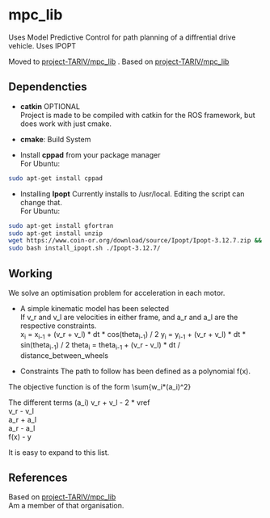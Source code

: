 # mpc_lib
Uses Model Predictive Control for path planning of a diffrential drive vehicle. Uses IPOPT 

Moved to [project-TARIV/mpc_lib](https://github.com/project-TARIV/mpc_lib) . Based on [project-TARIV/mpc_lib](https://github.com/project-TARIV/mpc_lib)


## Dependencties
- **catkin** OPTIONAL  
  Project is made to be compiled with catkin for the ROS framework, but does work with just cmake.

- **cmake**: Build System


- Install **cppad** from your package manager  
For Ubuntu:
```bash
sudo apt-get install cppad
```

- Installing **Ipopt**
Currently installs to /usr/local. Editing the script can change that.  
For Ubuntu:
```bash
sudo apt-get install gfortran
sudo apt-get install unzip
wget https://www.coin-or.org/download/source/Ipopt/Ipopt-3.12.7.zip && unzip Ipopt-3.12.7.zip && rm Ipopt-3.12.7.zip
sudo bash install_ipopt.sh ./Ipopt-3.12.7/
```

## Working
We solve an optimisation problem for acceleration in each motor.

- A simple kinematic model has been selected  
If v_r and v_l are velocities in either frame, and a_r and a_l are the respective constraints.  
x<sub>i</sub> = x<sub>i-1</sub> + (v_r + v_l) * dt * cos(theta<sub>i-1</sub>) / 2 
y<sub>i</sub> = y<sub>i-1</sub> + (v_r + v_l) * dt * sin(theta<sub>i-1</sub>) / 2
theta<sub>i</sub> = theta<sub>i-1</sub> + (v_r - v_l) * dt / distance_between_wheels


- Constraints
The path to follow has been defined as a polynomial f(x).

The objective function is of the form \sum{w_i*(a_i)^2}

The different terms (a_i)
v_r + v_l - 2 * vref  
v_r - v_l  
a_r + a_l  
a_r - a_l  
f(x) - y  

It is easy to expand to this list.



## References

Based on [project-TARIV/mpc_lib](https://github.com/project-TARIV/mpc_lib)  
Am a member of that organisation.

